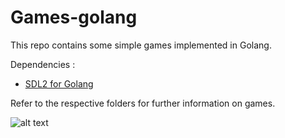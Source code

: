 # Games-golang

This repo contains some simple games implemented in Golang. 

Dependencies :
* [SDL2 for Golang](https://github.com/veandco/go-sdl2)

Refer to the respective folders for further information on games.

![alt text](https://github.com/adityapande-1995/Games-golang/tree/master/animations "Snake")
